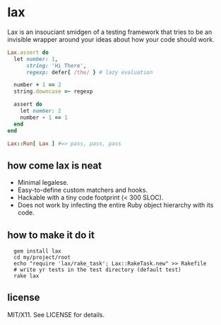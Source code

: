 lax
===
Lax is an insouciant smidgen of a testing framework that tries to be an invisible wrapper around your ideas about how your code should work.
```ruby
Lax.assert do
  let number: 1,
      string: 'Hi There',
      regexp: defer{ /the/ } # lazy evaluation

  number + 1 == 2
  string.downcase =~ regexp

  assert do
    let number: 2
    number - 1 == 1
  end
end

Lax::Run[ Lax ] #=> pass, pass, pass

```
how come lax is neat
--------------------
* Minimal legalese.
* Easy-to-define custom matchers and hooks.
* Hackable with a tiny code footprint (< 300 SLOC).
* Does not work by infecting the entire Ruby object hierarchy with its code.

how to make it do it
--------------------
```shell
  gem install lax
  cd my/project/root
  echo "require 'lax/rake_task'; Lax::RakeTask.new" >> Rakefile
  # write yr tests in the test directory (default test)
  rake lax
```

license
-------
MIT/X11. See LICENSE for details.

